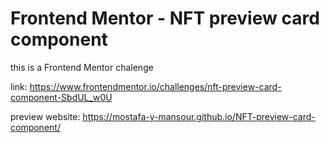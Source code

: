 # Frontend Mentor - NFT preview card component

this is a Frontend Mentor chalenge

link: https://www.frontendmentor.io/challenges/nft-preview-card-component-SbdUL_w0U

preview website: https://mostafa-y-mansour.github.io/NFT-preview-card-component/
